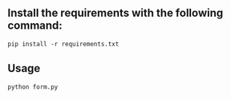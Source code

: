 ## Install the requirements with the following command:

```
pip install -r requirements.txt
```

## Usage

```commandline
python form.py
```